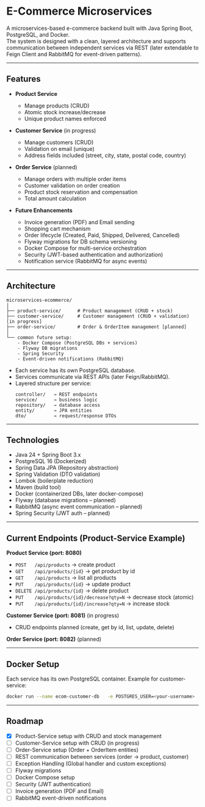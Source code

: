 # E-Commerce Microservices

A microservices-based e-commerce backend built with Java Spring Boot, PostgreSQL, and Docker.  
The system is designed with a clean, layered architecture and supports communication between independent services via REST (later extendable to Feign Client and RabbitMQ for event-driven patterns).  

---

## Features
- **Product Service**  
  - Manage products (CRUD)  
  - Atomic stock increase/decrease  
  - Unique product names enforced  

- **Customer Service** (in progress)  
  - Manage customers (CRUD)  
  - Validation on email (unique)  
  - Address fields included (street, city, state, postal code, country)  

- **Order Service** (planned)  
  - Manage orders with multiple order items  
  - Customer validation on order creation  
  - Product stock reservation and compensation  
  - Total amount calculation  

- **Future Enhancements**  
  - Invoice generation (PDF) and Email sending  
  - Shopping cart mechanism  
  - Order lifecycle (Created, Paid, Shipped, Delivered, Cancelled)  
  - Flyway migrations for DB schema versioning  
  - Docker Compose for multi-service orchestration  
  - Security (JWT-based authentication and authorization)  
  - Notification service (RabbitMQ for async events)  

---

## Architecture
```
microservices-ecommerce/
│
├── product-service/      # Product management (CRUD + stock)
├── customer-service/     # Customer management (CRUD + validation) [in progress]
├── order-service/        # Order & OrderItem management [planned]
│
└── common future setup:
    - Docker Compose (PostgreSQL DBs + services)
    - Flyway DB migrations
    - Spring Security
    - Event-driven notifications (RabbitMQ)
```

- Each service has its own PostgreSQL database.  
- Services communicate via REST APIs (later Feign/RabbitMQ).  
- Layered structure per service:  
  ```
  controller/   → REST endpoints  
  service/      → business logic  
  repository/   → database access  
  entity/       → JPA entities  
  dto/          → request/response DTOs  
  ```

---

## Technologies
- Java 24 + Spring Boot 3.x  
- PostgreSQL 16 (Dockerized)  
- Spring Data JPA (Repository abstraction)  
- Spring Validation (DTO validation)  
- Lombok (boilerplate reduction)  
- Maven (build tool)  
- Docker (containerized DBs, later docker-compose)  
- Flyway (database migrations – planned)  
- RabbitMQ (async event communication – planned)  
- Spring Security (JWT auth – planned)  

---

## Current Endpoints (Product-Service Example)
**Product Service (port: 8080)**  
- `POST   /api/products` → create product  
- `GET    /api/products/{id}` → get product by id  
- `GET    /api/products` → list all products  
- `PUT    /api/products/{id}` → update product  
- `DELETE /api/products/{id}` → delete product  
- `PUT    /api/products/{id}/decrease?qty=N` → decrease stock (atomic)  
- `PUT    /api/products/{id}/increase?qty=N` → increase stock  

**Customer Service (port: 8081)** (in progress)  
- CRUD endpoints planned (create, get by id, list, update, delete)  

**Order Service (port: 8082)** (planned)  

---

## Docker Setup
Each service has its own PostgreSQL container. Example for customer-service:

```bash
docker run --name ecom-customer-db   -e POSTGRES_USER=<your-username>   -e POSTGRES_PASSWORD=<your-password>   -e POSTGRES_DB=customer_db   -p 5435:5432   -v ecom-customer-db-data:/var/lib/postgresql/data   -d postgres:16
```

---

## Roadmap
- [x] Product-Service setup with CRUD and stock management  
- [ ] Customer-Service setup with CRUD (in progress)  
- [ ] Order-Service setup (Order + OrderItem entities)  
- [ ] REST communication between services (order → product, customer)  
- [ ] Exception Handling (Global handler and custom exceptions)  
- [ ] Flyway migrations  
- [ ] Docker Compose setup  
- [ ] Security (JWT authentication)  
- [ ] Invoice generation (PDF and Email)  
- [ ] RabbitMQ event-driven notifications  
